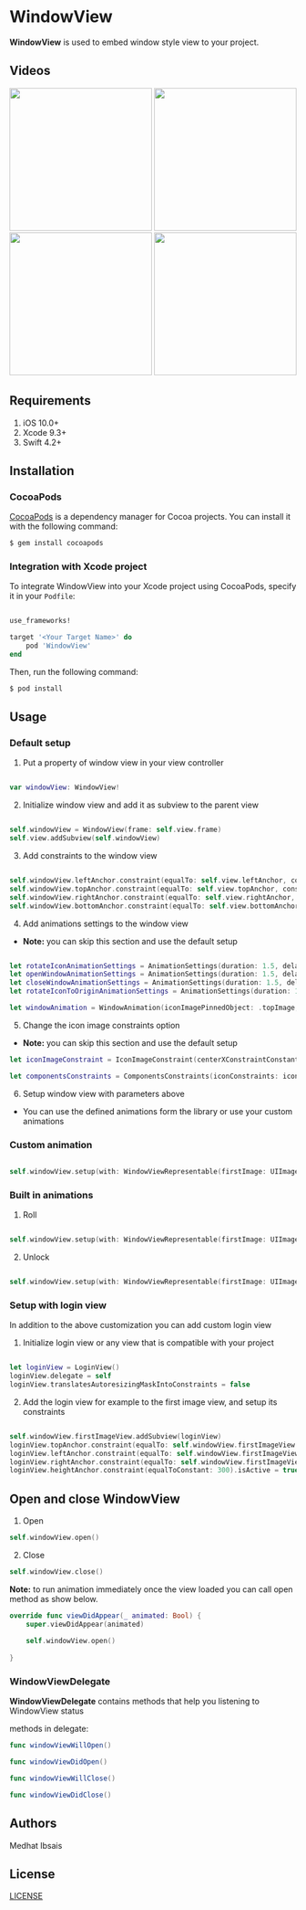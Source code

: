 # WindowView

**WindowView** is used to embed window style view to your project.

## Videos
<img src="https://github.com/medhatibsais/WindowView/blob/master/Videos/video3.gif" width="250">
<img src="https://github.com/medhatibsais/WindowView/blob/master/Videos/video4.gif" width="250">
<img src="https://github.com/medhatibsais/WindowView/blob/master/Videos/video1.gif" width="250">
<img src="https://github.com/medhatibsais/WindowView/blob/master/Videos/video2.gif" width="250">

## Requirements
1. iOS 10.0+
2. Xcode 9.3+
3. Swift 4.2+

## Installation

### CocoaPods

[CocoaPods](https://cocoapods.org) is a dependency manager for Cocoa projects. You can install it with the following command:

```bash
$ gem install cocoapods
```


### Integration with Xcode project

To integrate WindowView into your Xcode project using CocoaPods, specify it in your `Podfile`:

```ruby

use_frameworks!

target '<Your Target Name>' do
    pod 'WindowView'
end
```

Then, run the following command:

```bash
$ pod install
```

## Usage

### Default setup

1. Put a property of window view in your view controller
```swift

var windowView: WindowView!
```

2. Initialize window view and add it as subview to the parent view
```swift

self.windowView = WindowView(frame: self.view.frame)
self.view.addSubview(self.windowView)
```

3. Add constraints to the window view
```swift

self.windowView.leftAnchor.constraint(equalTo: self.view.leftAnchor, constant: 0).isActive = true
self.windowView.topAnchor.constraint(equalTo: self.view.topAnchor, constant: 0).isActive = true
self.windowView.rightAnchor.constraint(equalTo: self.view.rightAnchor, constant: 0).isActive = true
self.windowView.bottomAnchor.constraint(equalTo: self.view.bottomAnchor, constant: 0).isActive = true
```

4. Add animations settings to the window view 
- **Note:** you can skip this section and use the default setup

```swift

let rotateIconAnimationSettings = AnimationSettings(duration: 1.5, delay: 0.5)
let openWindowAnimationSettings = AnimationSettings(duration: 1.5, delay: rotateIconAnimationSettings.fullDuration)
let closeWindowAnimationSettings = AnimationSettings(duration: 1.5, delay: 0)
let rotateIconToOriginAnimationSettings = AnimationSettings(duration: 1.5, delay: closeWindowAnimationSettings.fullDuration)

let windowAnimation = WindowAnimation(iconImagePinnedObject: .topImage, iconRotationAngle: 190, rotateIconAnimationSettings: rotateIconAnimationSettings, rotateIconToOriginAnimationSettings: rotateIconToOriginAnimationSettings, openWindowAnimationSettings: openWindowAnimationSettings, closeWindowAnimationSettings: closeWindowAnimationSettings)
```
5. Change the icon image constraints option 
- **Note:** you can skip this section and use the default setup

```swift 
let iconImageConstraint = IconImageConstraint(centerXConstraintConstant: 0, centerYConstraintConstant: 0, height: 128, width: 128)

let componentsConstraints = ComponentsConstraints(iconConstraints: iconImageConstraint)
```

6. Setup window view with parameters above
- You can use the defined animations form the library or use your custom animations

### Custom animation
```swift

self.windowView.setup(with: WindowViewRepresentable(firstImage: UIImage(named: "backgroundImage")!, secondImage: UIImage(named: "backgroundImage")!, iconImage: UIImage(named: "JustChatLogo")!, componentsConstraints: componentsConstraints, animation: Animations.custom(windowAnimation: windowAnimation)))
```
### Built in animations

1. Roll

```swift 

self.windowView.setup(with: WindowViewRepresentable(firstImage: UIImage(named: "backgroundImage")!, secondImage: UIImage(named: "backgroundImage")!, iconImage: UIImage(named: "JustChatLogo")!, componentsConstraints: componentsConstraints, animation: Animations.roll(iconImagePinnedObject: .topImage)))

```
2. Unlock

```swift 

self.windowView.setup(with: WindowViewRepresentable(firstImage: UIImage(named: "backgroundImage")!, secondImage: UIImage(named: "backgroundImage")!, iconImage: UIImage(named: "JustChatLogo")!, componentsConstraints: componentsConstraints, animation: Animations.unlock(iconImagePinnedObject: .topImage, iconRotationAngle: 190)))

```

### Setup with login view
In addition to the above customization you can add custom login view

1. Initialize login view or any view that is compatible with your project
```swift 

let loginView = LoginView()
loginView.delegate = self
loginView.translatesAutoresizingMaskIntoConstraints = false
```

2. Add the login view for example to the first image view, and setup its constraints

```swift 

self.windowView.firstImageView.addSubview(loginView)
loginView.topAnchor.constraint(equalTo: self.windowView.firstImageView.topAnchor, constant: 50).isActive = true
loginView.leftAnchor.constraint(equalTo: self.windowView.firstImageView.leftAnchor).isActive = true
loginView.rightAnchor.constraint(equalTo: self.windowView.firstImageView.rightAnchor).isActive = true
loginView.heightAnchor.constraint(equalToConstant: 300).isActive = true
```

## Open and close **WindowView**

1. Open
```swift 
self.windowView.open()
```
2. Close
```swift 
self.windowView.close()
```

**Note:** to run animation immediately once the view loaded you can call open method as show below.
```swift 
override func viewDidAppear(_ animated: Bool) {
    super.viewDidAppear(animated)
    
    self.windowView.open()
    
}
```

### WindowViewDelegate
**WindowViewDelegate** contains methods that help you listening to WindowView status

methods in delegate:

```swift
func windowViewWillOpen()

func windowViewDidOpen()

func windowViewWillClose()

func windowViewDidClose()
```

## Authors

Medhat Ibsais

## License
[LICENSE](https://github.com/medhatibsais/WindowView/blob/master/LICENSE)
